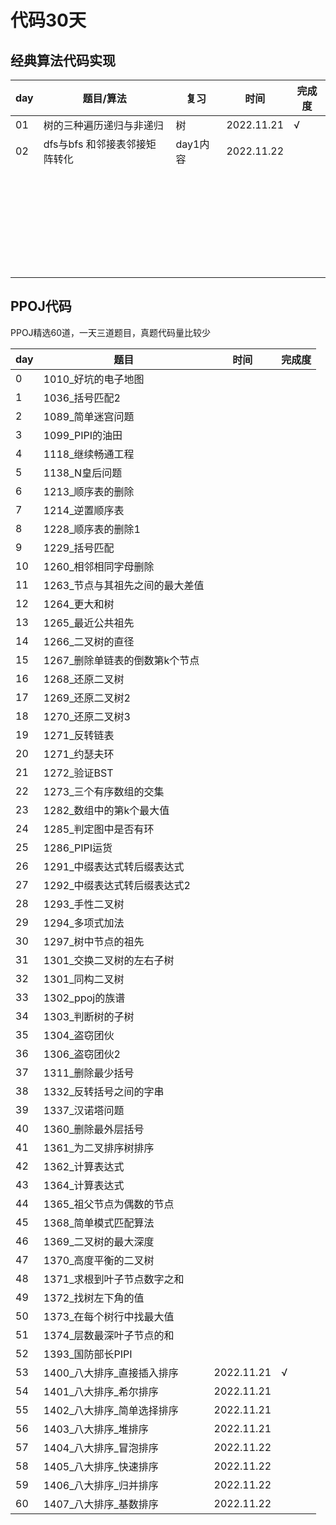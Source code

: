 # 代码30天

## 经典算法代码实现

| day | 题目/算法                     | 复习     | 时间       | 完成度 |
| --- | ----------------------------- | -------- | ---------- | ------ |
| 01  | 树的三种遍历递归与非递归      | 树       | 2022.11.21 | √     |
| 02  | dfs与bfs 和邻接表邻接矩阵转化 | day1内容 | 2022.11.22 |        |
|     |                               |          |            |        |
|     |                               |          |            |        |
|     |                               |          |            |        |
|     |                               |          |            |        |
|     |                               |          |            |        |
|     |                               |          |            |        |
|     |                               |          |            |        |
|     |                               |          |            |        |
|     |                               |          |            |        |
|     |                               |          |            |        |
|     |                               |          |            |        |
|     |                               |          |            |        |
|     |                               |          |            |        |
|     |                               |          |            |        |
|     |                               |          |            |        |
|     |                               |          |            |        |
|     |                               |          |            |        |
|     |                               |          |            |        |
|     |                               |          |            |        |
|     |                               |          |            |        |
|     |                               |          |            |        |
|     |                               |          |            |        |
|     |                               |          |            |        |
|     |                               |          |            |        |
|     |                               |          |            |        |
|     |                               |          |            |        |
|     |                               |          |            |        |
|     |                               |          |            |        |
|     |                               |          |            |        |

## PPOJ代码

PPOJ精选60道，一天三道题目，真题代码量比较少

| day | 题目                            | 时间       | 完成度 |
| --- | ------------------------------- | ---------- | ------ |
| 0   | 1010_好坑的电子地图             |            |        |
| 1   | 1036_括号匹配2                  |            |        |
| 2   | 1089_简单迷宫问题               |            |        |
| 3   | 1099_PIPI的油田                 |            |        |
| 4   | 1118_继续畅通工程               |            |        |
| 5   | 1138_N皇后问题                  |            |        |
| 6   | 1213_顺序表的删除               |            |        |
| 7   | 1214_逆置顺序表                 |            |        |
| 8   | 1228_顺序表的删除1              |            |        |
| 9   | 1229_括号匹配                   |            |        |
| 10  | 1260_相邻相同字母删除           |            |        |
| 11  | 1263_节点与其祖先之间的最大差值 |            |        |
| 12  | 1264_更大和树                   |            |        |
| 13  | 1265_最近公共祖先               |            |        |
| 14  | 1266_二叉树的直径               |            |        |
| 15  | 1267_删除单链表的倒数第k个节点  |            |        |
| 16  | 1268_还原二叉树                 |            |        |
| 17  | 1269_还原二叉树2                |            |        |
| 18  | 1270_还原二叉树3                |            |        |
| 19  | 1271_反转链表                   |            |        |
| 20  | 1271_约瑟夫环                   |            |        |
| 21  | 1272_验证BST                    |            |        |
| 22  | 1273_三个有序数组的交集         |            |        |
| 23  | 1282_数组中的第k个最大值        |            |        |
| 24  | 1285_判定图中是否有环           |            |        |
| 25  | 1286_PIPI运货                   |            |        |
| 26  | 1291_中缀表达式转后缀表达式     |            |        |
| 27  | 1292_中缀表达式转后缀表达式2    |            |        |
| 28  | 1293_手性二叉树                 |            |        |
| 29  | 1294_多项式加法                 |            |        |
| 30  | 1297_树中节点的祖先             |            |        |
| 31  | 1301_交换二叉树的左右子树       |            |        |
| 32  | 1301_同构二叉树                 |            |        |
| 33  | 1302_ppoj的族谱                 |            |        |
| 34  | 1303_判断树的子树               |            |        |
| 35  | 1304_盗窃团伙                   |            |        |
| 36  | 1306_盗窃团伙2                  |            |        |
| 37  | 1311_删除最少括号               |            |        |
| 38  | 1332_反转括号之间的字串         |            |        |
| 39  | 1337_汉诺塔问题                 |            |        |
| 40  | 1360_删除最外层括号             |            |        |
| 41  | 1361_为二叉排序树排序           |            |        |
| 42  | 1362_计算表达式                 |            |        |
| 43  | 1364_计算表达式                 |            |        |
| 44  | 1365_祖父节点为偶数的节点       |            |        |
| 45  | 1368_简单模式匹配算法           |            |        |
| 46  | 1369_二叉树的最大深度           |            |        |
| 47  | 1370_高度平衡的二叉树           |            |        |
| 48  | 1371_求根到叶子节点数字之和     |            |        |
| 49  | 1372_找树左下角的值             |            |        |
| 50  | 1373_在每个树行中找最大值       |            |        |
| 51  | 1374_层数最深叶子节点的和       |            |        |
| 52  | 1393_国防部长PIPI               |            |        |
| 53  | 1400_八大排序_直接插入排序      | 2022.11.21 | √     |
| 54  | 1401_八大排序_希尔排序          | 2022.11.21 |        |
| 55  | 1402_八大排序_简单选择排序      | 2022.11.21 |        |
| 56  | 1403_八大排序_堆排序            | 2022.11.21 |        |
| 57  | 1404_八大排序_冒泡排序          | 2022.11.22 |        |
| 58  | 1405_八大排序_快速排序          | 2022.11.22 |        |
| 59  | 1406_八大排序_归并排序          | 2022.11.22 |        |
| 60  | 1407_八大排序_基数排序          | 2022.11.22 |        |

